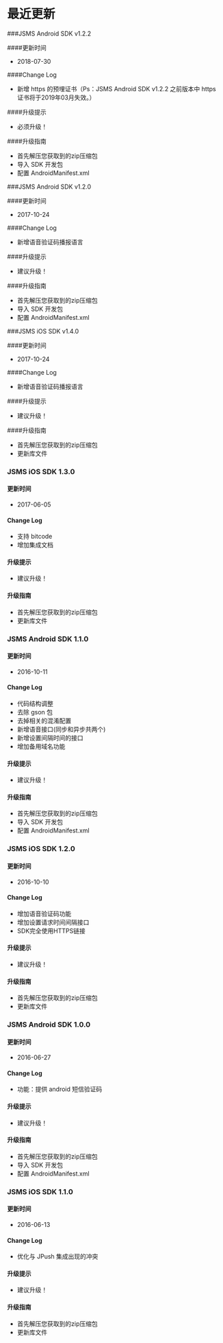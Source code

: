 # 最近更新
###JSMS Android SDK v1.2.2

####更新时间

+ 2018-07-30

####Change Log

+ 新增 https 的预埋证书（Ps：JSMS Android SDK v1.2.2 之前版本中 https 证书将于2019年03月失效。）

####升级提示

+ 必须升级！ 

####升级指南

+ 首先解压您获取到的zip压缩包
+ 导入 SDK 开发包
+ 配置 AndroidManifest.xml


###JSMS Android SDK v1.2.0

####更新时间

+ 2017-10-24

####Change Log

+ 新增语音验证码播报语言

####升级提示

+ 建议升级！

####升级指南   
+ 首先解压您获取到的zip压缩包
+ 导入 SDK 开发包
+ 配置 AndroidManifest.xml


###JSMS iOS SDK v1.4.0

####更新时间

+ 2017-10-24 

####Change Log

+ 新增语音验证码播报语言

####升级提示

+ 建议升级！

####升级指南   
+ 首先解压您获取到的zip压缩包
+ 更新库文件

### JSMS iOS SDK 1.3.0

#### 更新时间

+ 2017-06-05

#### Change Log

+ 支持 bitcode
+ 增加集成文档

#### 升级提示

+ 建议升级！

#### 升级指南

+ 首先解压您获取到的zip压缩包
+ 更新库文件


### JSMS Android SDK 1.1.0

#### 更新时间

+ 2016-10-11

#### Change Log

+ 代码结构调整
+ 去除 gson 包
+ 去掉相关的混淆配置
+ 新增语音接口(同步和异步共两个)
+ 新增设置间隔时间的接口 
+ 增加备用域名功能

#### 升级提示

+ 建议升级！

#### 升级指南

+ 首先解压您获取到的zip压缩包
+ 导入 SDK 开发包
+ 配置 AndroidManifest.xml


### JSMS iOS SDK 1.2.0

#### 更新时间

+ 2016-10-10

#### Change Log

+ 增加语音验证码功能
+ 增加设置请求时间间隔接口
+ SDK完全使用HTTPS链接

#### 升级提示

+ 建议升级！

#### 升级指南

+ 首先解压您获取到的zip压缩包
+ 更新库文件


### JSMS Android SDK 1.0.0

#### 更新时间

+ 2016-06-27

#### Change Log

+ 功能：提供 android 短信验证码

#### 升级提示

+ 建议升级！

#### 升级指南

+ 首先解压您获取到的zip压缩包
+ 导入 SDK 开发包
+ 配置 AndroidManifest.xml


### JSMS iOS SDK 1.1.0

#### 更新时间

+ 2016-06-13

#### Change Log

+ 优化与 JPush 集成出现的冲突

#### 升级提示

+ 建议升级！

#### 升级指南

+ 首先解压您获取到的zip压缩包
+ 更新库文件

